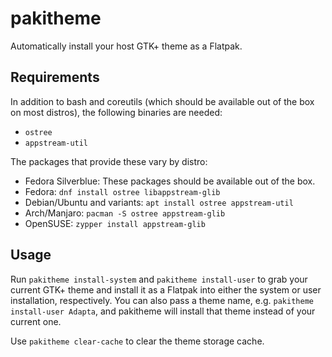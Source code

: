 # pakitheme

Automatically install your host GTK+ theme as a Flatpak.

## Requirements

In addition to bash and coreutils (which should be available out of the box on most distros),
the following binaries are needed:

- `ostree`
- `appstream-util`

The packages that provide these vary by distro:

- Fedora Silverblue: These packages should be available out of the box.
- Fedora: `dnf install ostree libappstream-glib`
- Debian/Ubuntu and variants: `apt install ostree appstream-util`
- Arch/Manjaro: `pacman -S ostree appstream-glib`
- OpenSUSE: `zypper install appstream-glib`

## Usage

Run `pakitheme install-system` and `pakitheme install-user` to grab your current GTK+ theme and
install it as a Flatpak into either the system or user installation, respectively. You can also
pass a theme name, e.g. `pakitheme install-user Adapta`, and pakitheme will install that theme
instead of your current one.

Use `pakitheme clear-cache` to clear the theme storage cache.
